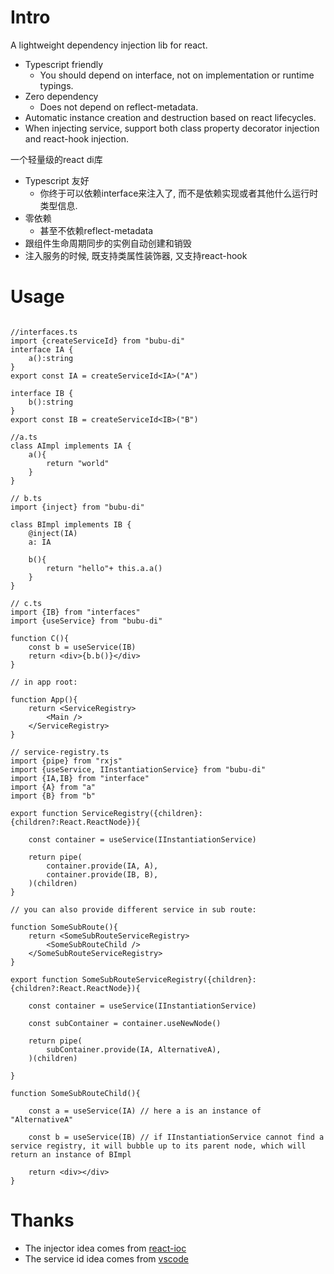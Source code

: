 
# Intro

A lightweight dependency injection lib for react.
- Typescript friendly 
    - You should depend on interface, not on implementation or runtime typings.
- Zero dependency 
    - Does not depend on reflect-metadata.
- Automatic instance creation and destruction based on react lifecycles.
- When injecting service, support both class property decorator injection and react-hook injection.

一个轻量级的react di库
- Typescript 友好
    - 你终于可以依赖interface来注入了, 而不是依赖实现或者其他什么运行时类型信息.
- 零依赖 
    - 甚至不依赖reflect-metadata
- 跟组件生命周期同步的实例自动创建和销毁
- 注入服务的时候, 既支持类属性装饰器, 又支持react-hook

# Usage

```tsx

//interfaces.ts
import {createServiceId} from "bubu-di"
interface IA {
    a():string
}
export const IA = createServiceId<IA>("A")

interface IB {
    b():string
}
export const IB = createServiceId<IB>("B")

//a.ts
class AImpl implements IA {
    a(){
        return "world"
    }
}

// b.ts
import {inject} from "bubu-di"

class BImpl implements IB {
    @inject(IA)
    a: IA

    b(){
        return "hello"+ this.a.a()
    }
}

// c.ts
import {IB} from "interfaces"
import {useService} from "bubu-di"

function C(){
    const b = useService(IB)
    return <div>{b.b()}</div>
}

// in app root: 

function App(){
    return <ServiceRegistry>
        <Main />
    </ServiceRegistry>
}

// service-registry.ts
import {pipe} from "rxjs"
import {useService, IInstantiationService} from "bubu-di"
import {IA,IB} from "interface"
import {A} from "a"
import {B} from "b"

export function ServiceRegistry({children}:{children?:React.ReactNode}){

    const container = useService(IInstantiationService)

    return pipe(
        container.provide(IA, A),
        container.provide(IB, B),
    )(children)
}

// you can also provide different service in sub route: 

function SomeSubRoute(){
    return <SomeSubRouteServiceRegistry>
        <SomeSubRouteChild />
    </SomeSubRouteServiceRegistry>
}

export function SomeSubRouteServiceRegistry({children}:{children?:React.ReactNode}){

    const container = useService(IInstantiationService)

    const subContainer = container.useNewNode()

    return pipe(
        subContainer.provide(IA, AlternativeA),
    )(children)

}

function SomeSubRouteChild(){

    const a = useService(IA) // here a is an instance of "AlternativeA"

    const b = useService(IB) // if IInstantiationService cannot find a service registry, it will bubble up to its parent node, which will return an instance of BImpl

    return <div></div>
}

```

# Thanks

- The injector idea comes from [react-ioc](https://github.com/gnaeus/react-ioc)
- The service id idea comes from [vscode](https://github.com/Microsoft/vscode)